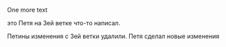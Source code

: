 One more text

это Петя на 3ей ветке что-то написал.

Петины изменения с 3ей ветки удалили. Петя сделал новые изменения
